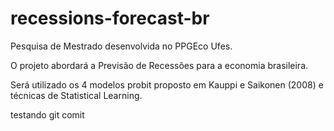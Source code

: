 # recessions-forecast-br
Pesquisa de Mestrado desenvolvida no PPGEco Ufes.

O projeto abordará a Previsão de Recessões para a economia brasileira.

Será utilizado os 4 modelos probit proposto em Kauppi e Saikonen (2008) e técnicas de Statistical Learning.




testando git comit
